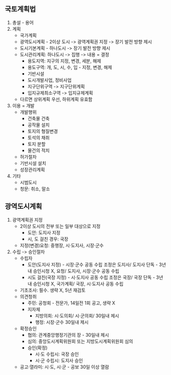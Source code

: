 ##  국토계획법
1. 총설 - 용어
2. 계획
    - 국가계획
    - 광역도시계획 - 2이상 도시 -> 광역계획권 지정 -> 장기 발전 방향 제시
    - 도시기본계획 - 하나도시 -> 장기 발전 방향 제시
    - 도시관리계획: 하나도시 -> 집행 -> 내용 = 결정
        - 용도지역: 지구의 지정, 변경, 세분, 해제
        - 용도구역: 개, 도, 시, 수, 입 - 지정, 변경, 해제
        - 기반시설
        - 도시개발사업, 정비사업
        - 지구단위구역 -> 지구단위계획
        - 입지규제최소구역 -> 입지규제계획
    - 다르면 상위계획 우선, 하위계획 유효함
3. 이용 = 개발
    - 개발행위
        - 건축물 건축
        - 공작물 설치
        - 토지의 형질변경
        - 토석의 채취
        - 토지 분할
        - 물건의 적치
    - 허가절차
    - 기반시설 설치
    - 성장관리계획
4. 기타
    - 시범도시
    - 청문: 취소, 말소
## 광역도시계획
1. 광역계획권 지정
    - 2이상 도시의 전부 또는 일부 대상으로 지정
        - 도안: 도지사 지정
        - 시, 도 걸친 경우: 국장
    - 지정(변경)요청: 중행장, 시·도지사, 시장·군수
2. 수립 -> 승인절차
    - 수립자 
        - 도안(도지사 지정) - 시장·군수 공동 수립 조정은 도지사/ 도지사 단독 - 3년내 승인시청 X, 요청/ 도지사, 시장·군수 공동 수립
        - 시도 걸친(국장 지정) - 시·도지사 공동 수립 조정은 국장/ 국장 단독 - 3년내 승인시청 X, 국가계획/ 국장, 시·도지사 공동 수립
    - 기초조사: 필수. 생략 X, 5년 재검토
    - 의견청취
        - 주민: 공청회 - 전문가, 14일전 1회 공고, 생략 X
        - 지자체
            - 지방의회: 시·도의회/ 시·군의회/ 30일내 제시
            - 행정: 시장·군수 30일내 제시
    - 확정승인
        - 협의: 관계중앙행정기관의 장 - 30일내 제시
        - 심의: 중앙도시계획위원회 또는 지방도시계획위원회 심의
        - 승인(확정)
            - 시·도 수립시: 국장 승인
            - 시·군 수립시: 도지사 승인
    - 공고·열라미: 시·도, 시·군 - 공보 30일 이상 열람